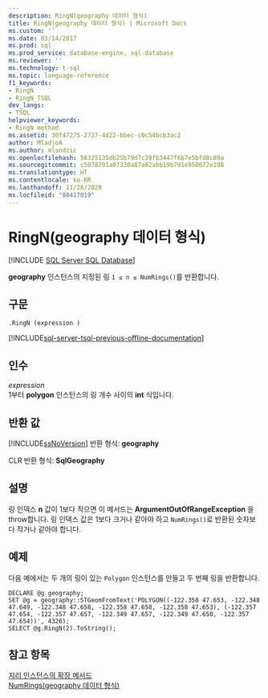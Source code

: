 ```yaml
---
description: RingN(geography 데이터 형식)
title: RingN(geography 데이터 형식) | Microsoft Docs
ms.custom: ''
ms.date: 03/14/2017
ms.prod: sql
ms.prod_service: database-engine, sql-database
ms.reviewer: ''
ms.technology: t-sql
ms.topic: language-reference
f1_keywords:
- RingN
- RingN_TSQL
dev_langs:
- TSQL
helpviewer_keywords:
- RingN method
ms.assetid: 30f47275-2727-4d22-bbec-c0c54bcb3ac2
author: MladjoA
ms.author: mlandzic
ms.openlocfilehash: 58325135db25b79d7c38fb3447f6b7e5bfd8c89a
ms.sourcegitcommit: c5078791a07330a87a92abb19b791e950672e198
ms.translationtype: HT
ms.contentlocale: ko-KR
ms.lasthandoff: 11/26/2020
ms.locfileid: "88417019"
---
```

# <a name="ringn-geography-data-type"></a>RingN(geography 데이터 형식)
[!INCLUDE [SQL Server SQL Database](../../includes/applies-to-version/sql-asdb.md)]

  **geography** 인스턴스의 지정된 링 `1 ≤ n ≤ NumRings()`를 반환합니다.  
  
## <a name="syntax"></a>구문  
  
```syntaxsql
.RingN (expression )
```

[!INCLUDE[sql-server-tsql-previous-offline-documentation](../../includes/sql-server-tsql-previous-offline-documentation.md)]

## <a name="arguments"></a>인수
 *expression*  
 1부터 **polygon** 인스턴스의 링 개수 사이의 **int** 식입니다.  
  
## <a name="return-value"></a>반환 값  
 [!INCLUDE[ssNoVersion](../../includes/ssnoversion-md.md)] 반환 형식: **geography**  
  
 CLR 반환 형식: **SqlGeography**  
  
## <a name="remarks"></a>설명  
 링 인덱스 **n** 값이 1보다 작으면 이 메서드는 **ArgumentOutOfRangeException** 을 throw합니다. 링 인덱스 값은 1보다 크거나 같아야 하고 `NumRings()`로 반환된 숫자보다 작거나 같아야 합니다.  
  
## <a name="examples"></a>예제  
 다음 예에서는 두 개의 링이 있는 `Polygon` 인스턴스를 만들고 두 번째 링을 반환합니다.  
  
```  
DECLARE @g geography;  
SET @g = geography::STGeomFromText('POLYGON((-122.358 47.653, -122.348 47.649, -122.348 47.658, -122.358 47.658, -122.358 47.653), (-122.357 47.654, -122.357 47.657, -122.349 47.657, -122.349 47.650, -122.357 47.654))', 4326);  
SELECT @g.RingN(2).ToString();  
```  
  
## <a name="see-also"></a>참고 항목  
 [지리 인스턴스의 확장 메서드](../../t-sql/spatial-geography/extended-methods-on-geography-instances.md)   
 [NumRings&#40;geography 데이터 형식&#41;](../../t-sql/spatial-geography/numrings-geography-data-type.md)  
  
  

